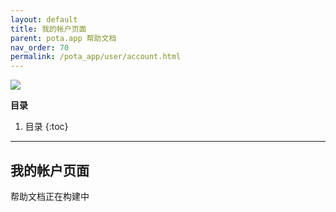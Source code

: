 ```yaml
---
layout: default
title: 我的帐户页面
parent: pota.app 帮助文档
nav_order: 70
permalink: /pota_app/user/account.html
---
```


![](images/pota-256x256.png)


**目录**
1. 目录
{:toc}
---

## 我的帐户页面
帮助文档正在构建中